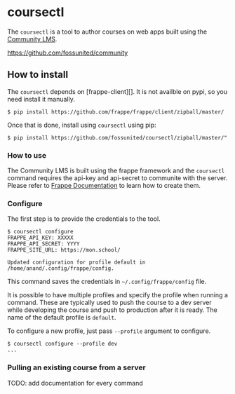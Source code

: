 # coursectl

The `coursectl` is a tool to author courses on web apps built using the [Community LMS][1].

https://github.com/fossunited/community

## How to install

The `coursectl` depends on [frappe-client][]. It is not availble on pypi, so you need install it manually.

```
$ pip install https://github.com/frappe/frappe/client/zipball/master/
```

Once that is done, install using `coursectl` using pip:

```
$ pip install https://github.com/fossunited/coursectl/zipball/master/"
```

### How to use

The Community LMS is built using the frappe framework and the `coursectl` command requires the api-key and api-secret to communite with the server. Please refer to [Frappe Documentation][1] to learn how to create them.

[1]: https://frappeframework.com/docs/user/en/guides/integration/how_to_set_up_token_based_auth


### Configure 

The first step is to provide the credentials to the tool. 

```
$ coursectl configure
FRAPPE_API_KEY: XXXXX
FRAPPE_API_SECRET: YYYY 
FRAPPE_SITE_URL: https://mon.school/

Updated configuration for profile default in /home/anand/.config/frappe/config.
```

This command saves the credentials in `~/.config/frappe/config` file.

It is possible to have multiple profiles and specify the profile when running a command. These are typically used to push the course to a dev server while developing the course and push to production after it is ready. The name of the default profile is `default`.

To configure a new profile, just pass `--profile` argument to configure.

```
$ coursectl configure --profile dev
...
```

### Pulling an existing course from a server

TODO: add documentation for every command